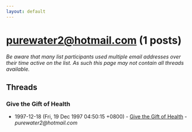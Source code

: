 ```yaml
---
layout: default
---
```


# purewater2@hotmail.com (1 posts)

_Be aware that many list participants used multiple email addresses over their time active on the list. As such this page may not contain all threads available._

## Threads

### Give the Gift of Health
+ 1997-12-18 (Fri, 19 Dec 1997 04:50:15 +0800) - [Give the Gift of Health](/archive/1997/12/ae5357a5a25cb181a6e34643d4ddabdc66f0c814ff1fb8e651a9bbc5ea7c7931) - _purewater2@hotmail.com_

